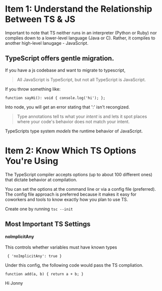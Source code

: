 # Item 1: Understand the Relationship Between TS & JS

Important to note that TS neither runs in an interpreter (Python or Ruby) nor complies down to a lower-level language (Java or C). Rather, it compiles to another high-level lanugage - JavaScript. 

## TypeScript offers gentle migration. 
If you have a js codebase and want to migrate to typescript, 

> All JavaScript is TypeScript, but not all TypeScript is JavaScript.

If you throw something like:

`
function sayHi(): void {
	console.log('hi');
};
`

Into node, you will get an error stating that ':' isn't recongized. 

> Type annotations tell ts what your *intent* is and lets it spot places where your code's behavior does not match your intent.

TypeScripts type system *models* the runtime behavior of JavaScript. 

# Item 2: Know Which TS Options You're Using

The TypeScript compiler accepts options (up to about 100 different ones) that dictate behavior at compilation. 

You can set the options at the command line or via a config file (preferred). The config file approach is preferred because it makes it easy for coworkers and tools to know exactly how you plan to use TS. 

Create one by running 
`tsc --init`

## Most Important TS Settings

#### noImplicitAny
This controls whether variables must have known types

` {
	'noImplicitAny': true
}`

Under this config, the following code would pass the TS compliation.

`function add(a, b) {
	return a + b;
}`

Hi Jonny